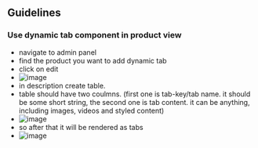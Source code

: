 ## Guidelines 

### Use dynamic tab component in product view
- navigate to admin panel
- find the product you want to add dynamic tab
- click on edit
- ![image](/uploads/2c9e39091a8a3b720676428d330f1d9d/image.png)
- in description create table.
- table should have two coulmns. (first one is tab-key/tab name. it should be some short string, the second one is tab content. it can be anything, including images, videos and styled content)
- ![image](/uploads/62ec048a66ba8addcd1eba85858ed465/image.png)
- so after that it will be rendered as tabs
- ![image](/uploads/7a659007836cc8274a7b5dca91c53b65/image.png)